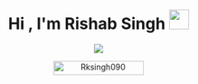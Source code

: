 <h1 align="center">Hi , I'm Rishab Singh <img src="https://media.giphy.com/media/hvRJCLFzcasrR4ia7z/giphy.gif" width="35"></h1>

<p align="center">
  <a href="https://github.com/DenverCoder1/readme-typing-svg"><img src="https://readme-typing-svg.herokuapp.com?font=Time+New+Roman&color=%23C8BE25&size=25&center=true&vCenter=true&width=600&height=100&lines=Software+Engineer+@krishworks.tech;Computer+Science+Student;Always+learning+new+things"></a>
</p>


<p align="center"> 
	<img src="https://komarev.com/ghpvc/?username=Rksingh090&label=Profile%20views&color=0047AB&style=plastic?" alt="Rksingh090" height=25px, width=160px/> 
</p>
